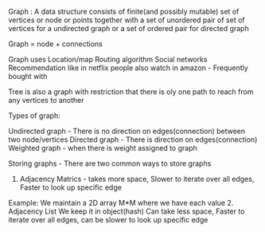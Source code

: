 Graph : A data structure consists of finite(and possibly mutable) set of vertices or node or points together with a set of unordered
pair of set of vertices for a undirected graph or a set of ordered pair for directed graph

Graph = node + connections

Graph uses
Location/map
Routing algorithm
Social networks
Recommendation like in netflix people also watch in amazon - Frequently bought with

Tree is also a graph with restriction that there is oly one path to reach from any vertices to another

Types of graph:

Undirected graph - There is no direction on edges(connection) between two node/vertices
Directed graph - There is direction on edges(connection)
Weighted graph -  when there is weight assigned to graph

Storing graphs - There are two common ways to store graphs

1. Adjacency Matrics -  takes more space, Slower to iterate over all edges, Faster to look up specific edge


Example: We maintain a 2D array M*M where we have each value 
2. Adjacency List
We keep it in object(hash) Can take less space, Faster to iterate over all edges, can be slower to look up specific edge
